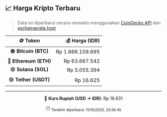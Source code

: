

<!-- HARGA_KRIPTO -->
## 📈 Harga Kripto Terbaru

> Data ini diperbarui secara otomatis menggunakan [CoinGecko API](https://www.coingecko.com/) dan [exchangerate.host](https://exchangerate.host/)

<div align="center">

| 🪙 Token | 💰 Harga (IDR) |
|:------:|---------------:|
| 🟠 **Bitcoin (BTC)**   | Rp 1.866.109.695 |
| 🔵 **Ethereum (ETH)**  | Rp 63.667.542 |
| 🟣 **Solana (SOL)**    | Rp 3.055.394 |
| 🟢 **Tether (USDT)**   | Rp 16.625 |

---

💱 **Kurs Rupiah (USD → IDR)**: Rp 16.631

🕒 <sub>Terakhir diperbarui: 11/10/2025, 20.56.45</sub>

</div>
<!-- /HARGA_KRIPTO -->
